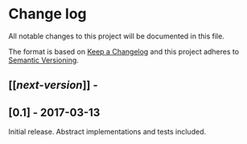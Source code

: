 # Change log
All notable changes to this project will be documented in this file.

The format is based on [Keep a Changelog](http://keepachangelog.com/)
and this project adheres to [Semantic Versioning](http://semver.org/).

## [[*next-version*]] -

## [0.1] - 2017-03-13
Initial release. Abstract implementations and tests included.
